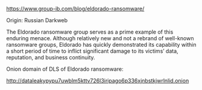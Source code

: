 https://www.group-ib.com/blog/eldorado-ransomware/

Origin: Russian Darkweb

The Eldorado ransomware group serves as a prime example of this enduring menace. Although relatively new and not a rebrand of well-known ransomware groups, Eldorado has quickly demonstrated its capability within a short period of time to inflict significant damage to its victims’ data, reputation, and business continuity.

Onion domain of DLS of Eldorado ransomware:

http://dataleakypypu7uwblm5kttv726l3iripago6p336xjnbstkjwrlnlid.onion
